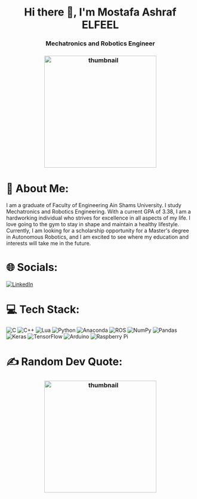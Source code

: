 <h1 align="center">Hi there 👋, I'm Mostafa Ashraf ELFEEL</h1>   
<h3 align="center">Mechatronics and Robotics Engineer</h3>

<h3 align="center">
<img alt="thumbnail" src="https://user-images.githubusercontent.com/81301684/182623628-15a14c4e-7d9e-4c38-b7ab-2baf3409fcf0.gif" width="300"/>
</h3>


# 💫 About Me:
I am a graduate of Faculty of Engineering Ain Shams University. I study Mechatronics and Robotics Engineering. With a current GPA of 3.38, I am a hardworking individual who strives for excellence in all aspects of my life. I love going to the gym to stay in shape and maintain a healthy lifestyle. Currently, I am looking for a scholarship opportunity for a Master's degree in Autonomous Robotics, and I am excited to see where my education and interests will take me in the future.


# 🌐 Socials:
[![LinkedIn](https://img.shields.io/badge/LinkedIn-%230077B5.svg?logo=linkedin&logoColor=white)](https://linkedin.com/in/MostafaELFEEL)


# 💻 Tech Stack:
![C](https://img.shields.io/badge/c-%2300599C.svg?style=for-the-badge&logo=c&logoColor=white) ![C++](https://img.shields.io/badge/c++-%2300599C.svg?style=for-the-badge&logo=c%2B%2B&logoColor=white) ![Lua](https://img.shields.io/badge/lua-%232C2D72.svg?style=for-the-badge&logo=lua&logoColor=white) ![Python](https://img.shields.io/badge/python-3670A0?style=for-the-badge&logo=python&logoColor=ffdd54) ![Anaconda](https://img.shields.io/badge/Anaconda-%2344A833.svg?style=for-the-badge&logo=anaconda&logoColor=white) ![ROS](https://img.shields.io/badge/ros-%230A0FF9.svg?style=for-the-badge&logo=ros&logoColor=white) ![NumPy](https://img.shields.io/badge/numpy-%23013243.svg?style=for-the-badge&logo=numpy&logoColor=white) ![Pandas](https://img.shields.io/badge/pandas-%23150458.svg?style=for-the-badge&logo=pandas&logoColor=white) ![Keras](https://img.shields.io/badge/Keras-%23D00000.svg?style=for-the-badge&logo=Keras&logoColor=white) ![TensorFlow](https://img.shields.io/badge/TensorFlow-%23FF6F00.svg?style=for-the-badge&logo=TensorFlow&logoColor=white) ![Arduino](https://img.shields.io/badge/-Arduino-00979D?style=for-the-badge&logo=Arduino&logoColor=white) ![Raspberry Pi](https://img.shields.io/badge/-RaspberryPi-C51A4A?style=for-the-badge&logo=Raspberry-Pi)

# ✍️ Random Dev Quote:

<h3 align="center">
<img alt="thumbnail" src="https://quotes-github-readme.vercel.app/api?type=vetical&theme=radical" width="300"/>
</h3>


<!-- ### 😂 Random Dev Meme
<img src="https://random-memer.herokuapp.com/" width="512px"/>-->



<!-- Proudly created with GPRM ( https://gprm.itsvg.in ) -->
<!--
**MostafaELFEEL/MostafaELFEEL** is a ✨ _special_ ✨ repository because its `README.md` (this file) appears on your GitHub profile.

Here are some ideas to get you started:

- 🔭 I’m currently working on ...
- 🌱 I’m currently learning ...
- 👯 I’m looking to collaborate on ...
- 🤔 I’m looking for help with ...
- 💬 Ask me about ...
- 📫 How to reach me: ...
- 😄 Pronouns: ...
- ⚡ Fun fact: ...
-->
